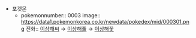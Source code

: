 - 포켓몬
	- pokemonnumber:: 0003
	  image:: https://data1.pokemonkorea.co.kr/newdata/pokedex/mid/000301.png
	  진화:: [이상해씨]([[포켓몬스터/이상해씨]]) → [이상해풀]([[포켓몬스터/이상해풀]]) → [이상해꽃]([[포켓몬스터/이상해꽃]])